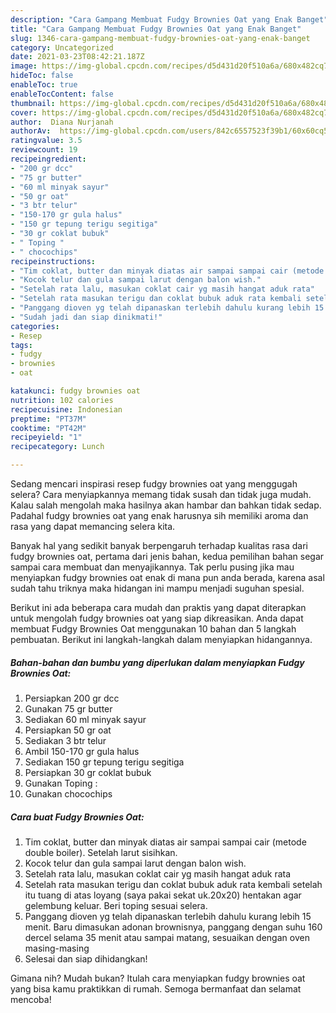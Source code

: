 ```yaml
---
description: "Cara Gampang Membuat Fudgy Brownies Oat yang Enak Banget"
title: "Cara Gampang Membuat Fudgy Brownies Oat yang Enak Banget"
slug: 1346-cara-gampang-membuat-fudgy-brownies-oat-yang-enak-banget
category: Uncategorized
date: 2021-03-23T08:42:21.187Z
image: https://img-global.cpcdn.com/recipes/d5d431d20f510a6a/680x482cq70/fudgy-brownies-oat-foto-resep-utama.jpg
hideToc: false
enableToc: true
enableTocContent: false
thumbnail: https://img-global.cpcdn.com/recipes/d5d431d20f510a6a/680x482cq70/fudgy-brownies-oat-foto-resep-utama.jpg
cover: https://img-global.cpcdn.com/recipes/d5d431d20f510a6a/680x482cq70/fudgy-brownies-oat-foto-resep-utama.jpg
author:  Diana Nurjanah
authorAv:  https://img-global.cpcdn.com/users/842c6557523f39b1/60x60cq50/avatar.jpg
ratingvalue: 3.5
reviewcount: 19
recipeingredient:
- "200 gr dcc"
- "75 gr butter"
- "60 ml minyak sayur"
- "50 gr oat"
- "3 btr telur"
- "150-170 gr gula halus"
- "150 gr tepung terigu segitiga"
- "30 gr coklat bubuk"
- " Toping "
- " chocochips"
recipeinstructions:
- "Tim coklat, butter dan minyak diatas air sampai sampai cair (metode double boiler). Setelah larut sisihkan."
- "Kocok telur dan gula sampai larut dengan balon wish."
- "Setelah rata lalu, masukan coklat cair yg masih hangat aduk rata"
- "Setelah rata masukan terigu dan coklat bubuk aduk rata kembali setelah itu tuang di atas loyang (saya pakai sekat uk.20x20) hentakan agar gelembung keluar. Beri toping sesuai selera."
- "Panggang dioven yg telah dipanaskan terlebih dahulu kurang lebih 15 menit. Baru dimasukan adonan brownisnya, panggang dengan suhu 160 dercel selama 35 menit atau sampai matang, sesuaikan dengan oven masing-masing"
- "Sudah jadi dan siap dinikmati!"
categories:
- Resep
tags:
- fudgy
- brownies
- oat

katakunci: fudgy brownies oat 
nutrition: 102 calories
recipecuisine: Indonesian
preptime: "PT37M"
cooktime: "PT42M"
recipeyield: "1"
recipecategory: Lunch

---
```



Sedang mencari inspirasi resep fudgy brownies oat yang menggugah selera? Cara menyiapkannya memang tidak susah dan tidak juga mudah. Kalau salah mengolah maka hasilnya akan hambar dan bahkan tidak sedap. Padahal fudgy brownies oat yang enak harusnya sih memiliki aroma dan rasa yang dapat memancing selera kita.




Banyak hal yang sedikit banyak berpengaruh terhadap kualitas rasa dari fudgy brownies oat, pertama dari jenis bahan, kedua pemilihan bahan segar sampai cara membuat dan menyajikannya. Tak perlu pusing jika mau menyiapkan fudgy brownies oat enak di mana pun anda berada, karena asal sudah tahu triknya maka hidangan ini mampu menjadi suguhan spesial.


Berikut ini ada beberapa cara mudah dan praktis yang dapat diterapkan untuk mengolah fudgy brownies oat yang siap dikreasikan. Anda dapat membuat Fudgy Brownies Oat menggunakan 10 bahan dan 5 langkah pembuatan. Berikut ini langkah-langkah dalam menyiapkan hidangannya.

<!--inarticleads1-->

##### Bahan-bahan dan bumbu yang diperlukan dalam menyiapkan Fudgy Brownies Oat:

1. Persiapkan 200 gr dcc
1. Gunakan 75 gr butter
1. Sediakan 60 ml minyak sayur
1. Persiapkan 50 gr oat
1. Sediakan 3 btr telur
1. Ambil 150-170 gr gula halus
1. Sediakan 150 gr tepung terigu segitiga
1. Persiapkan 30 gr coklat bubuk
1. Gunakan  Toping :
1. Gunakan  chocochips




<!--inarticleads2-->

##### Cara buat Fudgy Brownies Oat:

1. Tim coklat, butter dan minyak diatas air sampai sampai cair (metode double boiler). Setelah larut sisihkan.
1. Kocok telur dan gula sampai larut dengan balon wish.
1. Setelah rata lalu, masukan coklat cair yg masih hangat aduk rata
1. Setelah rata masukan terigu dan coklat bubuk aduk rata kembali setelah itu tuang di atas loyang (saya pakai sekat uk.20x20) hentakan agar gelembung keluar. Beri toping sesuai selera.
1. Panggang dioven yg telah dipanaskan terlebih dahulu kurang lebih 15 menit. Baru dimasukan adonan brownisnya, panggang dengan suhu 160 dercel selama 35 menit atau sampai matang, sesuaikan dengan oven masing-masing
1. Selesai dan siap dihidangkan!



Gimana nih? Mudah bukan? Itulah cara menyiapkan fudgy brownies oat yang bisa kamu praktikkan di rumah. Semoga bermanfaat dan selamat mencoba!
